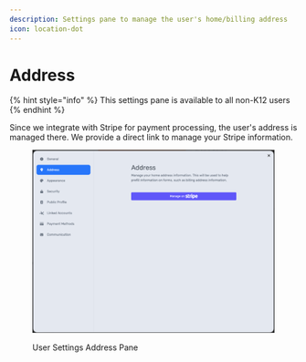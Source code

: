 ```yaml
---
description: Settings pane to manage the user's home/billing address
icon: location-dot
---
```


# Address

{% hint style="info" %}
This settings pane is available to all non-K12 users
{% endhint %}

Since we integrate with Stripe for payment processing, the user's address is managed there. We provide a direct link to manage your Stripe information.

<figure><img src="../../.gitbook/assets/image (1) (1) (1) (1) (1) (1) (1).png" alt=""><figcaption><p>User Settings Address Pane</p></figcaption></figure>
